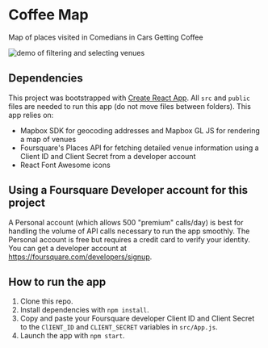 
Coffee Map
===============================
Map of places visited in Comedians in Cars Getting Coffee

![demo of filtering and selecting venues](coffeeMap.gif)

## Dependencies
This project was bootstrapped with [Create React App](https://github.com/facebook/create-react-app). All `src` and `public` files are needed to run this app (do not move files between folders). 
This app relies on:
- Mapbox SDK for geocoding addresses and Mapbox GL JS for rendering a map of venues
- Foursquare's Places API for fetching detailed venue information using a Client ID and Client Secret from a developer account
- React Font Awesome icons

## Using a Foursquare Developer account for this project
A Personal account (which allows 500 "premium" calls/day) is best for handling the volume of API calls necessary to run the app smoothly. The Personal account is free but requires a credit card to verify your identity. You can get a developer account at https://foursquare.com/developers/signup. 

## How to run the app
1. Clone this repo.
2. Install dependencies with `npm install`.
3. Copy and paste your Foursquare developer Client ID and Client Secret to the `ClIENT_ID` and `CLIENT_SECRET` variables in `src/App.js`.
4. Launch the app with `npm start`.

